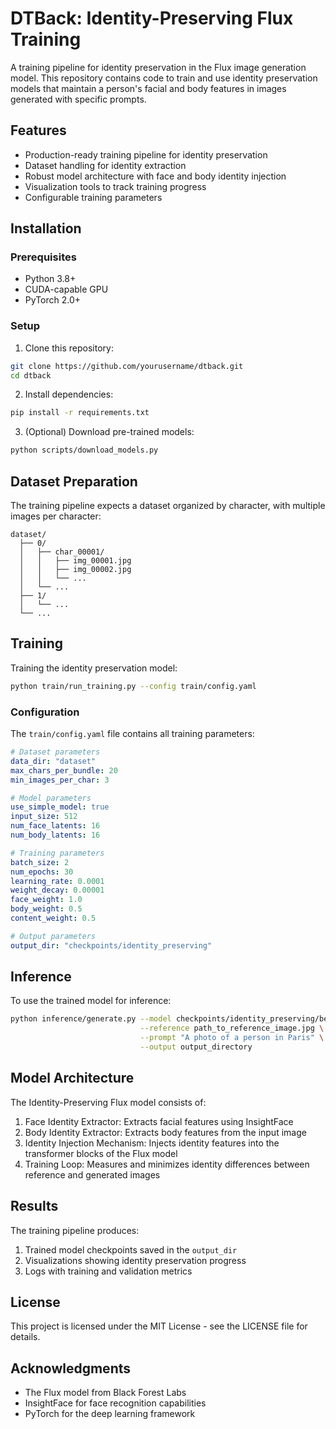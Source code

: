 # DTBack: Identity-Preserving Flux Training

A training pipeline for identity preservation in the Flux image generation model. This repository contains code to train and use identity preservation models that maintain a person's facial and body features in images generated with specific prompts.

## Features

- Production-ready training pipeline for identity preservation
- Dataset handling for identity extraction
- Robust model architecture with face and body identity injection
- Visualization tools to track training progress
- Configurable training parameters

## Installation

### Prerequisites

- Python 3.8+
- CUDA-capable GPU
- PyTorch 2.0+

### Setup

1. Clone this repository:
```bash
git clone https://github.com/yourusername/dtback.git
cd dtback
```

2. Install dependencies:
```bash
pip install -r requirements.txt
```

3. (Optional) Download pre-trained models:
```bash
python scripts/download_models.py
```

## Dataset Preparation

The training pipeline expects a dataset organized by character, with multiple images per character:

```
dataset/
  ├── 0/
  │   ├── char_00001/
  │   │   ├── img_00001.jpg
  │   │   ├── img_00002.jpg
  │   │   └── ...
  │   └── ...
  ├── 1/
  │   └── ...
  └── ...
```

## Training

Training the identity preservation model:

```bash
python train/run_training.py --config train/config.yaml
```

### Configuration

The `train/config.yaml` file contains all training parameters:

```yaml
# Dataset parameters
data_dir: "dataset"
max_chars_per_bundle: 20
min_images_per_char: 3

# Model parameters
use_simple_model: true
input_size: 512
num_face_latents: 16
num_body_latents: 16

# Training parameters
batch_size: 2
num_epochs: 30
learning_rate: 0.0001
weight_decay: 0.00001
face_weight: 1.0
body_weight: 0.5
content_weight: 0.5

# Output parameters
output_dir: "checkpoints/identity_preserving"
```

## Inference

To use the trained model for inference:

```bash
python inference/generate.py --model checkpoints/identity_preserving/best_model.pt \
                             --reference path_to_reference_image.jpg \
                             --prompt "A photo of a person in Paris" \
                             --output output_directory
```

## Model Architecture

The Identity-Preserving Flux model consists of:

1. Face Identity Extractor: Extracts facial features using InsightFace
2. Body Identity Extractor: Extracts body features from the input image
3. Identity Injection Mechanism: Injects identity features into the transformer blocks of the Flux model
4. Training Loop: Measures and minimizes identity differences between reference and generated images

## Results

The training pipeline produces:

1. Trained model checkpoints saved in the `output_dir` 
2. Visualizations showing identity preservation progress
3. Logs with training and validation metrics

## License

This project is licensed under the MIT License - see the LICENSE file for details.

## Acknowledgments

- The Flux model from Black Forest Labs
- InsightFace for face recognition capabilities
- PyTorch for the deep learning framework 